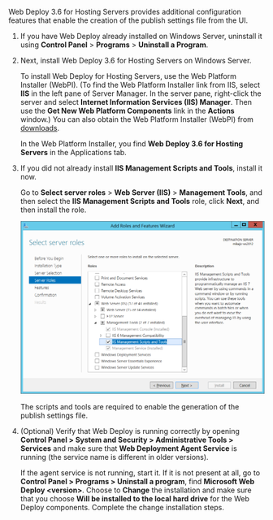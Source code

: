 Web Deploy 3.6 for Hosting Servers provides additional configuration features that enable the creation of the publish settings file from the UI.

1. If you have Web Deploy already installed on Windows Server, uninstall it using **Control Panel** > **Programs** > **Uninstall a Program**.

2. Next, install Web Deploy 3.6 for Hosting Servers on Windows Server.

    To install Web Deploy for Hosting Servers, use the Web Platform Installer (WebPI). (To find the Web Platform Installer link from IIS, select **IIS** in the left pane of Server Manager. In the server pane, right-click the server and select **Internet Information Services (IIS) Manager**. Then use the **Get New Web Platform Components** link in the **Actions** window.) You can also obtain the Web Platform Installer (WebPI) from [downloads](https://www.microsoft.com/web/downloads/platform.aspx).

    In the Web Platform Installer, you find **Web Deploy 3.6 for Hosting Servers** in the Applications tab.

3. If you did not already install **IIS Management Scripts and Tools**, install it now.

    Go to **Select server roles** > **Web Server (IIS)** > **Management Tools**, and then select the **IIS Management Scripts and Tools** role, click **Next**, and then install the role.

    ![Install IIS Management Scripts and Tools](../../deployment/media/tutorial-iis-management-scripts-and-tools.png)

    The scripts and tools are required to enable the generation of the publish settings file.

4. (Optional) Verify that Web Deploy is running correctly by opening  **Control Panel > System and Security > Administrative Tools > Services** and make sure that **Web Deployment Agent Service** is running (the service name is different in older versions).

    If the agent service is not running, start it. If it is not present at all, go to **Control Panel > Programs > Uninstall a program**, find **Microsoft Web Deploy \<version>**. Choose to **Change** the installation and make sure that you choose  **Will be installed to the local hard drive** for the Web Deploy components. Complete the change installation steps.